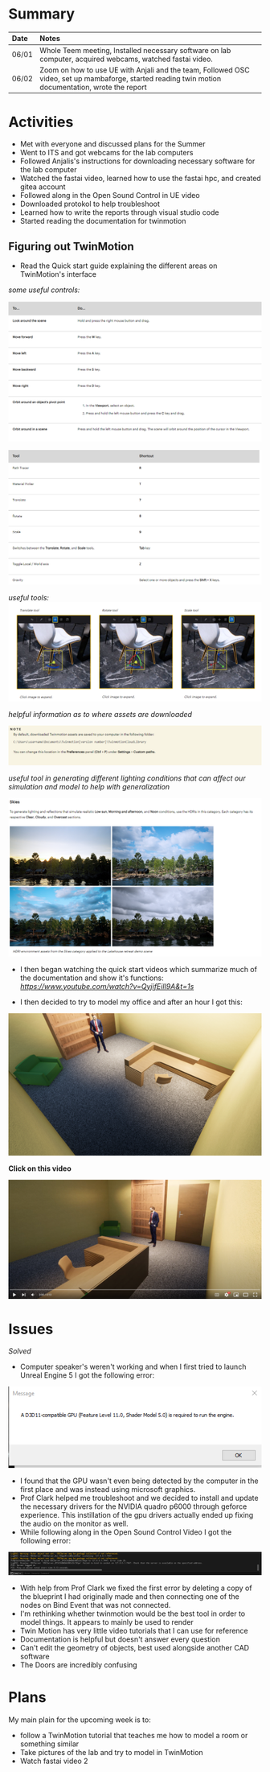 # Summary

| Date  | Notes
| :---- | :----
| 06/01 | Whole Teem meeting, Installed necessary software on lab computer, acquired webcams, watched fastai video.
| 06/02 | Zoom on how to use UE with Anjali and the team, Followed OSC video, set up mambaforge, started reading twin motion documentation, wrote the report

# Activities

- Met with everyone and discussed plans for the Summer
- Went to ITS and got webcams for the lab computers
- Followed Anjalis's instructions for downloading necessary software for the lab computer
- Watched the fastai video, learned how to use the fastai hpc, and created gitea account
- Followed along in the Open Sound Control in UE video 
- Downloaded protokol to help troubleshoot
- Learned how to write the reports through visual studio code
- Started reading the documentation for twinmotion

## Figuring out TwinMotion
- Read the Quick start guide explaining the different areas on TwinMotion's interface

*some useful controls:*

![Twin Motion Controls](Assets/TM2.png)

![Twin Motion Controls](Assets/TM5.png)

*useful tools:*
![Twin Motion Tools](Assets/TM1.png)

*helpful information as to where assets are downloaded*

![Twin Motion Assets](Assets/TM3.png)

*useful tool in generating different lighting conditions that can affect our simulation and model to help with generalization*

![Twin Motion Skies](Assets/TM4.png)

- I then began watching the quick start videos which summarize much of the documentation and show it's functions: *https://www.youtube.com/watch?v=QyjifEilI9A&t=1s*

- I then decided to try to model my office and after an hour I got this:

![MyOffice](Assets/Image1.png)


**Click on this video**

[![Watch the video](Assets/Image4.png)](https://youtu.be/HSr7ahe0Pqs)

# Issues

*Solved*
- Computer speaker's weren't working and when I first tried to launch Unreal Engine 5 I got the following error:

![GPU Error for UE5](Assets/6-01-2023.png)

- I found that the GPU wasn't even being detected by the computer in the first place and was instead using microsoft graphics.
- Prof Clark helped me troubleshoot and we decided to install and update the necessary drivers for the NVIDIA quadro p6000 through geforce experience. This instillation of the gpu drivers actually ended up fixing the audio on the monitor as well.
- While following along in the Open Sound Control Video I got the following error:

![OSC Error](Assets/6-02-2023.png)

- With help from Prof Clark we fixed the first error by deleting a copy of the blueprint I had originally made and then connecting one of the nodes on Bind Event that was not connected.
- I'm rethinking whether twinmotion would be the best tool in order to model things. It appears to mainly be used to render 
- Twin Motion has very little video tutorials that I can use for reference
- Documentation is helpful but doesn't answer every question
- Can't edit the geometry of objects, best used alongside another CAD software
- The Doors are incredibly confusing

# Plans

My main plain for the upcoming week is to:
- follow a TwinMotion tutorial that teaches me how to model a room or something similar
- Take pictures of the lab and try to model in TwinMotion
- Watch fastai video 2
